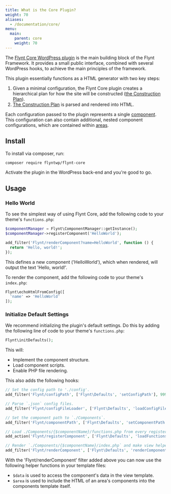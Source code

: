 ```yaml
---
title: What is the Core Plugin?
weight: 70
aliases:
  - /documentation/core/
menu:
  main:
    parent: core
    weight: 70
---
```


The [Flynt Core WordPress plugin](https://github.com/flyntwp/flynt-core) is the main building block of the Flynt Framework. It provides a small public interface, combined with several WordPress hooks, to achieve the main principles of the framework.

This plugin essentially functions as a HTML generator with two key steps:

1. Given a minimal configuration, the Flynt Core plugin creates a hierarchical plan for how the site will be constructed ([the Construction Plan](/documentation/core/construction-plan)).
2. [The Construction Plan](/documentation/core/construction-plan) is parsed and rendered into HTML.

Each configuration passed to the plugin represents a single [component](/documentation/components/). This configuration can also contain additional, nested component configurations, which are contained within [areas](/documentation/components/what-is-component/#what-is-an-area).

## Install

<!-- TODO: install via WordPress instructions -->

To install via composer, run:

```bash
composer require flyntwp/flynt-core
```

Activate the plugin in the WordPress back-end and you're good to go.

## Usage

### Hello World
To see the simplest way of using Flynt Core, add the following code to your theme's `functions.php`:

```php
$componentManager = Flynt\ComponentManager::getInstance();
$componentManager->registerComponent('HelloWorld');

add_filter('Flynt/renderComponent?name=HelloWorld', function () {
  return 'Hello, world!';
});
```
This defines a new component ('HelloWorld'), which when rendered, will output the text 'Hello, world!'.

To render the component, add the following code to your theme's `index.php`:

```php
Flynt\echoHtmlFromConfig([
  'name' => 'HelloWorld'
]);
```

### Initialize Default Settings

We recommend initializing the plugin's default settings. Do this by adding the following line of code to your theme's `functions.php`:

```php
Flynt\initDefaults();
```

This will:

- Implement the component structure.
- Load component scripts.
- Enable PHP file rendering.

This also adds the following hooks:

```php
// Set the config path to './config'.
add_filter('Flynt/configPath', ['Flynt\Defaults', 'setConfigPath'], 999, 2);

// Parse `.json` config files.
add_filter('Flynt/configFileLoader', ['Flynt\Defaults', 'loadConfigFile'], 999, 3);

// Set the component path to `./Components`.
add_filter('Flynt/componentPath', ['Flynt\Defaults', 'setComponentPath'], 999, 2);

// Load ./Components/{$componentName}/functions.php from every registered component.
add_action('Flynt/registerComponent', ['Flynt\Defaults', 'loadFunctionsFile']);

// Render `./Components/{$componentName}/index.php` and make view helper functions `$data` and `$area` available (see explanation below).
add_filter('Flynt/renderComponent', ['Flynt\Defaults', 'renderComponent'], 999, 4);
```

With the 'Flynt/renderComponent' filter added above you can now use the following helper functions in your template files:
- `$data` is used to access the component's data in the view template.
- `$area` is used to include the HTML of an area's components into the components template itself.

